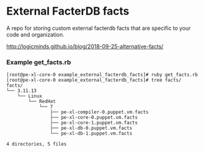 # External FacterDB facts
A repo for storing custom external facterdb facts that are specific to your code and organization. 

http://logicminds.github.io/blog/2018-09-25-alternative-facts/

### Example get_facts.rb 
```
[root@pe-xl-core-0 example_external_facterdb_facts]# ruby get_facts.rb
[root@pe-xl-core-0 example_external_facterdb_facts]# tree facts/
facts/
└── 3.11.13
    └── Linux
        └── RedHat
            └── 7
                ├── pe-xl-compiler-0.puppet.vm.facts
                ├── pe-xl-core-0.puppet.vm.facts
                ├── pe-xl-core-1.puppet.vm.facts
                ├── pe-xl-db-0.puppet.vm.facts
                └── pe-xl-db-1.puppet.vm.facts

4 directories, 5 files
```
